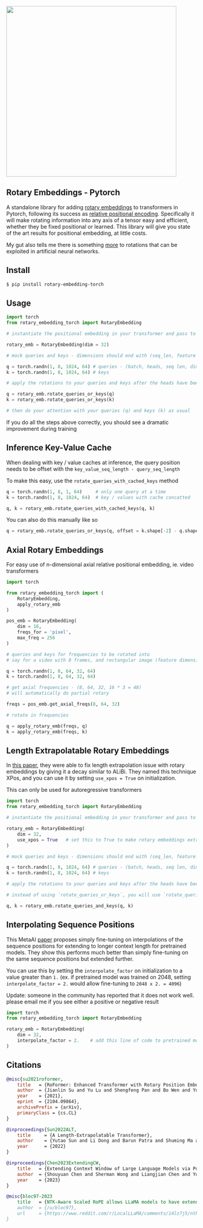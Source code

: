 <img src="./rope.png" width="450px"></img>

## Rotary Embeddings - Pytorch

A standalone library for adding <a href="https://arxiv.org/abs/2104.09864">rotary embeddings</a> to transformers in Pytorch, following its success as <a href="https://blog.eleuther.ai/rotary-embeddings/">relative positional encoding</a>. Specifically it will make rotating information into any axis of a tensor easy and efficient, whether they be fixed positional or learned. This library will give you state of the art results for positional embedding, at little costs.

My gut also tells me there is something <a href="https://www.nature.com/articles/s41593-021-00821-9">more</a> to rotations that can be exploited in artificial neural networks.

## Install

```bash
$ pip install rotary-embedding-torch
```

## Usage

```python
import torch
from rotary_embedding_torch import RotaryEmbedding

# instantiate the positional embedding in your transformer and pass to all your attention layers

rotary_emb = RotaryEmbedding(dim = 32)

# mock queries and keys - dimensions should end with (seq_len, feature dimension), and any number of preceding dimensions (batch, heads, etc)

q = torch.randn(1, 8, 1024, 64) # queries - (batch, heads, seq len, dimension of head)
k = torch.randn(1, 8, 1024, 64) # keys

# apply the rotations to your queries and keys after the heads have been split out, but prior to the dot product and subsequent softmax (attention)

q = rotary_emb.rotate_queries_or_keys(q)
k = rotary_emb.rotate_queries_or_keys(k)

# then do your attention with your queries (q) and keys (k) as usual
```

If you do all the steps above correctly, you should see a dramatic improvement during training

## Inference Key-Value Cache

When dealing with key / value caches at inference, the query position needs to be offset with the `key_value_seq_length - query_seq_length`

To make this easy, use the `rotate_queries_with_cached_keys` method

```python
q = torch.randn(1, 8, 1, 64)     # only one query at a time
k = torch.randn(1, 8, 1024, 64)  # key / values with cache concatted

q, k = rotary_emb.rotate_queries_with_cached_keys(q, k)
```

You can also do this manually like so

```python
q = rotary_emb.rotate_queries_or_keys(q, offset = k.shape[-2] - q.shape[-2])
```

## Axial Rotary Embeddings

For easy use of n-dimensional axial relative positional embedding, ie. video transformers

```python
import torch

from rotary_embedding_torch import (
    RotaryEmbedding,
    apply_rotary_emb
)

pos_emb = RotaryEmbedding(
    dim = 16,
    freqs_for = 'pixel',
    max_freq = 256
)

# queries and keys for frequencies to be rotated into
# say for a video with 8 frames, and rectangular image (feature dimension comes last)

q = torch.randn(1, 8, 64, 32, 64)
k = torch.randn(1, 8, 64, 32, 64)

# get axial frequencies - (8, 64, 32, 16 * 3 = 48)
# will automatically do partial rotary

freqs = pos_emb.get_axial_freqs(8, 64, 32)

# rotate in frequencies

q = apply_rotary_emb(freqs, q)
k = apply_rotary_emb(freqs, k)
```

## Length Extrapolatable Rotary Embeddings

In <a href="https://arxiv.org/abs/2212.10554v1">this paper</a>, they were able to fix length extrapolation issue with rotary embeddings by giving it a decay similar to ALiBi. They named this technique XPos, and you can use it by setting `use_xpos = True` on initialization.

This can only be used for autoregressive transformers

```python
import torch
from rotary_embedding_torch import RotaryEmbedding

# instantiate the positional embedding in your transformer and pass to all your attention layers

rotary_emb = RotaryEmbedding(
    dim = 32,
    use_xpos = True   # set this to True to make rotary embeddings extrapolate better to sequence lengths greater than the one used at training time
)

# mock queries and keys - dimensions should end with (seq_len, feature dimension), and any number of preceding dimensions (batch, heads, etc)

q = torch.randn(1, 8, 1024, 64) # queries - (batch, heads, seq len, dimension of head)
k = torch.randn(1, 8, 1024, 64) # keys

# apply the rotations to your queries and keys after the heads have been split out, but prior to the dot product and subsequent softmax (attention)

# instead of using `rotate_queries_or_keys`, you will use `rotate_queries_and_keys`, the rest is taken care of

q, k = rotary_emb.rotate_queries_and_keys(q, k)
```

## Interpolating Sequence Positions

This MetaAI <a href="https://arxiv.org/abs//2306.15595">paper</a> proposes simply fine-tuning on interpolations of the sequence positions for extending to longer context length for pretrained models. They show this performs much better than simply fine-tuning on the same sequence positions but extended further.

You can use this by setting the `interpolate_factor` on initialization to a value greater than `1.` (ex. if pretrained model was trained on 2048, setting `interpolate_factor = 2.` would allow fine-tuning to `2048 x 2. = 4096`)

Update: someone in the community has reported that it does not work well. please email me if you see either a positive or negative result

```python
import torch
from rotary_embedding_torch import RotaryEmbedding

rotary_emb = RotaryEmbedding(
    dim = 32,
    interpolate_factor = 2.    # add this line of code to pretrained model and fine-tune for ~1000 steps, as shown in paper
)
```

## Citations

```bibtex
@misc{su2021roformer,
    title   = {RoFormer: Enhanced Transformer with Rotary Position Embedding}, 
    author  = {Jianlin Su and Yu Lu and Shengfeng Pan and Bo Wen and Yunfeng Liu},
    year    = {2021},
    eprint  = {2104.09864},
    archivePrefix = {arXiv},
    primaryClass = {cs.CL}
}
```

```bibtex
@inproceedings{Sun2022ALT,
    title     = {A Length-Extrapolatable Transformer},
    author    = {Yutao Sun and Li Dong and Barun Patra and Shuming Ma and Shaohan Huang and Alon Benhaim and Vishrav Chaudhary and Xia Song and Furu Wei},
    year      = {2022}
}
```

```bibtex
@inproceedings{Chen2023ExtendingCW,
    title   = {Extending Context Window of Large Language Models via Positional Interpolation},
    author  = {Shouyuan Chen and Sherman Wong and Liangjian Chen and Yuandong Tian},
    year    = {2023}
}
```

```bibtex
@misc{bloc97-2023
    title   = {NTK-Aware Scaled RoPE allows LLaMA models to have extended (8k+) context size without any fine-tuning and minimal perplexity degradation.},
    author  = {/u/bloc97},
    url     = {https://www.reddit.com/r/LocalLLaMA/comments/14lz7j5/ntkaware_scaled_rope_allows_llama_models_to_have/}
}
```
